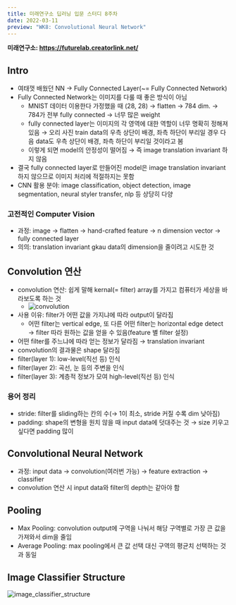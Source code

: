 ```yaml
---
title: 미래연구소 딥러닝 입문 스터디 8주차
date: 2022-03-11
preview: "WK8: Convolutional Neural Network"
---
```


**미래연구소: https://futurelab.creatorlink.net/**

## Intro
- 여태껏 배웠던 NN → Fully Connected Layer(~= Fully Connected Network)
- Fully Connected Network는 이미지를 다룰 때 좋은 방식이 아님
  - MNIST 데이터 이용한다 가정했을 때 (28, 28) → flatten → 784 dim. → 784가 전부 fully connected → 너무 많은 weight
  - fully connected layer는 이미지의 각 영역에 대한 역할이 너무 명확히 정해져 있음 → 오리 사진 train data의 우측 상단이 배경, 좌측 하단이 부리일 경우 다음 data도 우측 상단이 배경, 좌측 하단이 부리일 것이라고 봄
  - 이렇게 되면 model의 안정성이 떨어짐 → 즉 image translation invariant 하지 않음
- 결국 fully connected layer로 만들어진 model은 image translation invariant 하지 않으므로 이미지 처리에 적절하지는 못함
- CNN 활용 분야: image classification, object detection, image segmentation, neural styler transfer, nlp 등 상당히 다양
### 고전적인 Computer Vision
- 과정: image → flatten → hand-crafted feature → n dimension vector → fully connected layer
- 의의: translation invariant gkau data의 dimension을 줄이려고 시도한 것

## Convolution 연산
- convolution 연산: 쉽게 말해 kernal(= filter) array를 가지고 컴퓨터가 세상을 바라보도록 하는 것
  - ![convolution](https://user-images.githubusercontent.com/53527600/157955736-527e8eca-c04b-411a-ac19-c11665067a07.png)
- 사용 이유: filter가 어떤 값을 가지냐에 따라 output이 달라짐
  - 어떤 filter는 vertical edge, 또 다른 어떤 filter는 horizontal edge detect → filter 따라 원하는 값을 얻을 수 있음(feature 별 filter 설정)
- 어떤 filter를 주느냐에 따라 얻는 정보가 달라짐 → translation invariant
- convolution의 결과물은 shape 달라짐
- filter(layer 1): low-level(직선 등) 인식
- filter(layer 2): 곡선, 눈 등의 주변을 인식
- filter(layer 3): 계층적 정보가 모여 high-level(직선 등) 인식
### 용어 정리
- stride: filter를 sliding하는 칸의 수(→ 1이 최소, stride 커질 수록 dim 낮아짐)
- padding: shape의 변형을 원치 않을 때 input data에 덧대주는 것 → size 키우고 싶다면 padding 많이

## Convolutional Neural Network
- 과정: input data → convolution(여러번 가능) → feature extraction → classifier
- convolution 연산 시 input data와 filter의 depth는 같아야 함

## Pooling
- Max Pooling: convolution output에 구역을 나눠서 해당 구역별로 가장 큰 값을 가져와서 dim을 줄임
- Average Pooling: max pooling에서 큰 값 선택 대신 구역의 평균치 선택하는 것과 동일

## Image Classifier Structure
![image_classifier_structure](https://user-images.githubusercontent.com/53527600/157958183-b5f1ecfe-1e0a-4ea7-a353-bd172eb939db.png)

